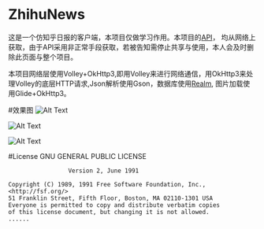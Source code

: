 # ZhihuNews
这是一个仿知乎日报的客户端，本项目仅做学习作用。本项目的[API](https://github.com/izzyleung/ZhihuDailyPurify/wiki/%E7%9F%A5%E4%B9%8E%E6%97%A5%E6%8A%A5-API-%E5%88%86%E6%9E%90)，
均从网络上获取，由于API采用非正常手段获取，若被告知需停止共享与使用，本人会及时删除此页面与整个项目。


本项目网络层使用Volley+OkHttp3,即用Volley来进行网络通信，用OkHttp3来处理Volley的底层HTTP请求,Json解析使用Gson，数据库使用[Realm](https://realm.io/cn/),
图片加载使用Glide+OkHttp3。

#效果图
![Alt Text](https://github.com/Focfa/ZhihuNews/blob/master/screenshots/hotNews.jpg)

![Alt Text](https://github.com/Focfa/ZhihuNews/blob/master/screenshots/newsContent.jpg)

![Alt Text](https://github.com/Focfa/ZhihuNews/blob/master/screenshots/nav_menu.jpg)


#License
                  GNU GENERAL PUBLIC LICENSE

                     Version 2, June 1991

    Copyright (C) 1989, 1991 Free Software Foundation, Inc., <http://fsf.org/>
    51 Franklin Street, Fifth Floor, Boston, MA 02110-1301 USA
    Everyone is permitted to copy and distribute verbatim copies
    of this license document, but changing it is not allowed.
    ......
